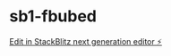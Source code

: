 # sb1-fbubed

[Edit in StackBlitz next generation editor ⚡️](https://stackblitz.com/~/github.com/lumay1/sb1-fbubed)